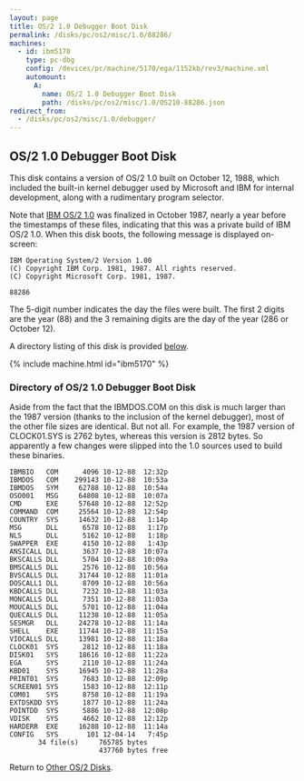 ```yaml
---
layout: page
title: OS/2 1.0 Debugger Boot Disk
permalink: /disks/pc/os2/misc/1.0/88286/
machines:
  - id: ibm5170
    type: pc-dbg
    config: /devices/pc/machine/5170/ega/1152kb/rev3/machine.xml
    automount:
      A:
        name: OS/2 1.0 Debugger Boot Disk
        path: /disks/pc/os2/misc/1.0/OS210-88286.json
redirect_from:
  - /disks/pc/os2/misc/1.0/debugger/
---
```


OS/2 1.0 Debugger Boot Disk
---

This disk contains a version of OS/2 1.0 built on October 12, 1988, which included the built-in kernel debugger
used by Microsoft and IBM for internal development, along with a rudimentary program selector.

Note that [IBM OS/2 1.0](/disks/pc/os2/ibm/1.0/) was finalized in October 1987, nearly a year before the timestamps
of these files, indicating that this was a private build of IBM OS/2 1.0.  When this disk boots, the following message
is displayed on-screen:

	IBM Operating System/2 Version 1.00
	(C) Copyright IBM Corp. 1981, 1987. All rights reserved.
	(C) Copyright Microsoft Corp. 1981, 1987.
	
	88286

The 5-digit number indicates the day the files were built.  The first 2 digits are the year (88) and the 3 remaining
digits are the day of the year (286 or October 12).

A directory listing of this disk is provided [below](#directory-of-os2-10-debugger-boot-disk).

{% include machine.html id="ibm5170" %}

### Directory of OS/2 1.0 Debugger Boot Disk

Aside from the fact that the IBMDOS.COM on this disk is much larger than the 1987 version (thanks to the inclusion of
the kernel debugger), most of the other file sizes are identical.  But not all.  For example, the 1987 version of
CLOCK01.SYS is 2762 bytes, whereas this version is 2812 bytes.  So apparently a few changes were slipped into the 1.0
sources used to build these binaries.

	IBMBIO   COM      4096 10-12-88  12:32p
	IBMDOS   COM    299143 10-12-88  10:53a
	IBMDOS   SYM     62788 10-12-88  10:54a
	OSO001   MSG     64808 10-12-88  10:07a
	CMD      EXE     57648 10-12-88  12:52p
	COMMAND  COM     25564 10-12-88  12:54p
	COUNTRY  SYS     14632 10-12-88   1:14p
	MSG      DLL      6578 10-12-88   1:17p
	NLS      DLL      5162 10-12-88   1:18p
	SWAPPER  EXE      4150 10-12-88   1:43p
	ANSICALL DLL      3637 10-12-88  10:07a
	BKSCALLS DLL      5704 10-12-88  10:09a
	BMSCALLS DLL      2576 10-12-88  10:56a
	BVSCALLS DLL     31744 10-12-88  11:01a
	DOSCALL1 DLL      8709 10-12-88  10:56a
	KBDCALLS DLL      7232 10-12-88  11:03a
	MONCALLS DLL      7351 10-12-88  11:03a
	MOUCALLS DLL      5701 10-12-88  11:04a
	QUECALLS DLL     11238 10-12-88  11:05a
	SESMGR   DLL     24278 10-12-88  11:14a
	SHELL    EXE     11744 10-12-88  11:15a
	VIOCALLS DLL     13981 10-12-88  11:18a
	CLOCK01  SYS      2812 10-12-88  11:18a
	DISK01   SYS     18616 10-12-88  11:22a
	EGA      SYS      2110 10-12-88  11:24a
	KBD01    SYS     16945 10-12-88  11:28a
	PRINT01  SYS      7683 10-12-88  12:09p
	SCREEN01 SYS      1583 10-12-88  12:11p
	COM01    SYS      8758 10-12-88  11:19a
	EXTDSKDD SYS      1877 10-12-88  11:24a
	POINTDD  SYS      5886 10-12-88  12:08p
	VDISK    SYS      4662 10-12-88  12:12p
	HARDERR  EXE     16288 10-12-88  11:14a
	CONFIG   SYS       101 12-04-14   7:45p
	       34 file(s)     765785 bytes
	                      437760 bytes free

Return to [Other OS/2 Disks](/disks/pc/os2/misc/).
